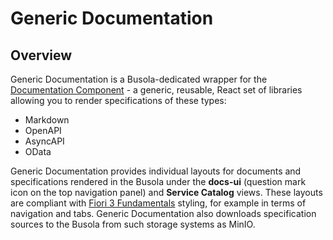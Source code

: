 # Generic Documentation

## Overview

Generic Documentation is a Busola-dedicated wrapper for the [Documentation Component](https://github.com/kyma-incubator/documentation-component/blob/master/README.md) - a generic, reusable, React set of libraries allowing you to render specifications of these types:

- Markdown
- OpenAPI
- AsyncAPI
- OData

Generic Documentation provides individual layouts for documents and specifications rendered in the Busola under the **docs-ui** (question mark icon on the top navigation panel) and **Service Catalog** views. These layouts are compliant with [Fiori 3 Fundamentals](https://sap.github.io/fundamental/) styling, for example in terms of navigation and tabs. Generic Documentation also downloads specification sources to the Busola from such storage systems as MinIO.
